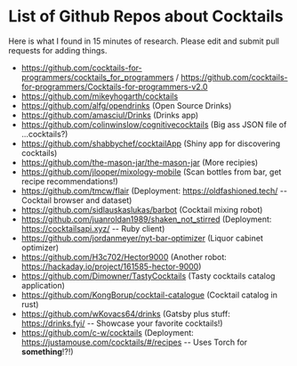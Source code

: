 # List of Github Repos about Cocktails
Here is what I found in 15 minutes of research. Please edit and submit pull requests for adding things.

+ https://github.com/cocktails-for-programmers/cocktails_for_programmers / https://github.com/cocktails-for-programmers/Cocktails-for-programmers-v2.0
+ https://github.com/mikeyhogarth/cocktails
+ https://github.com/alfg/opendrinks (Open Source Drinks)
+ https://github.com/amasciul/Drinks (Drinks app)
+ https://github.com/colinwinslow/cognitivecocktails (Big ass JSON file of ...cocktails?)
+ https://github.com/shabbychef/cocktailApp (Shiny app for discovering cocktails)
+ https://github.com/the-mason-jar/the-mason-jar (More recipies)
+ https://github.com/jlooper/mixology-mobile (Scan bottles from bar, get recipe recommendations!)
+ https://github.com/tmcw/flair (Deployment: https://oldfashioned.tech/ -- Cocktail browser and dataset)
+ https://github.com/sidlauskaslukas/barbot (Cocktail mixing robot)
+ https://github.com/juanroldan1989/shaken_not_stirred (Deployment: https://cocktailsapi.xyz/ -- Ruby client)
+ https://github.com/jordanmeyer/nyt-bar-optimizer (Liquor cabinet optimizer)
+ https://github.com/H3c702/Hector9000 (Another robot: https://hackaday.io/project/161585-hector-9000)
+ https://github.com/Dimowner/TastyCocktails (Tasty cocktails catalog application)
+ https://github.com/KongBorup/cocktail-catalogue (Cocktail catalog in rust)
+ https://github.com/wKovacs64/drinks (Gatsby plus stuff: https://drinks.fyi/ -- Showcase your favorite cocktails!)
+ https://github.com/c-w/cocktails (Deployment: https://justamouse.com/cocktails/#/recipes -- Uses Torch for **something**!?!)
